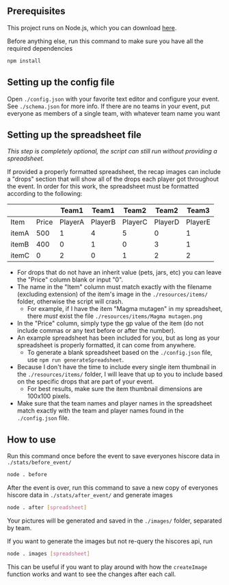 ## Prerequisites

This project runs on Node.js, which you can download [here](https://nodejs.org/en). 

Before anything else, run this command to make sure you have all the required dependencies

```bash
npm install
```

## Setting up the config file

Open `./config.json` with your favorite text editor and configure your event. See `./schema.json` for more info. If there are no teams in your event, put everyone as members of a single team, with whatever team name you want

## Setting up the spreadsheet file

*This step is completely optional, the script can still run without providing a spreadsheet.*

If provided a properly formatted spreadsheet, the recap images can include a "drops" section that will show all of the drops each player got throughout the event. In order for this work, the spreadsheet must be formatted according to the following:
   
|       |       | Team1   | Team1   | Team2   | Team2   | Team3   |
| ----- | ----- | ------- | ------- | ------- | ------- | ------- |
| Item  | Price | PlayerA | PlayerB | PlayerC | PlayerD | PlayerE |
| itemA | 500   | 1       | 4       | 5       | 0       | 1       |
| itemB | 400   | 0       | 1       | 0       | 3       | 1       |
| itemC | 0     | 2       | 0       | 1       | 2       | 2       |

- For drops that do not have an inherit value (pets, jars, etc) you can leave the "Price" column blank or input "0".
- The name in the "Item" column must match exactly with the filename (excluding extension) of the item's image in the `./resources/items/` folder, otherwise the script will crash.
  - For example, if I have the item "Magma mutagen" in my spreadsheet, there *must* exist the file `./resources/items/Magma mutagen.png`
- In the "Price" column, simply type the gp value of the item (do not include commas or any text before or after the number).
- An example spreadsheet has been included for you, but as long as your spreadsheet is properly formatted, it can come from anywhere. 
  - To generate a blank spreadsheet based on the `./config.json` file, use `npm run generateSpreadsheet`.
- Because I don't have the time to include every single item thumbnail in the `./resources/items/` folder, I will leave that up to you to include based on the specific drops that are part of your event.
  - For best results, make sure the item thumbnail dimensions are 100x100 pixels.
- Make sure that the team names and player names in the spreadsheet match exactly with the team and player names found in the `./config.json` file.

## How to use

Run this command once before the event to save everyones hiscore data in `./stats/before_event/`

```bash
node . before
```

After the event is over, run this command to save a new copy of everyones hiscore data in `./stats/after_event/` and generate images

```bash
node . after [spreadsheet]
```

Your pictures will be generated and saved in the `./images/` folder, separated by team.

If you want to generate the images but not re-query the hiscores api, run

```bash
node . images [spreadsheet]
```

This can be useful if you want to play around with how the `createImage` function works and want to see the changes after each call.